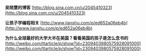 **吴晓慧的博客**		[http://blog.sina.com.cn/u/2045410323](http://blog.sina.com.cn/u/2045410323)

**让孩子学编程相关**		[http://www.jianshu.com/p/ed652a06eb4b](http://www.jianshu.com/p/ed652a06eb4b)

**为什么全球最好的大学大半在美国？看看美国的孩子是怎么念书的**		[http://weibo.com/ttarticle/p/show?id=2309403980575928091000](http://weibo.com/ttarticle/p/show?id=2309403980575928091000)